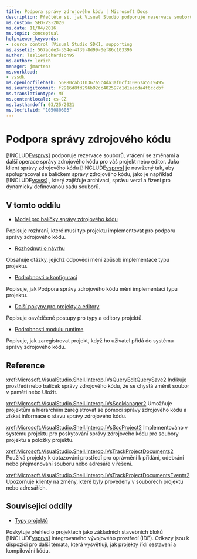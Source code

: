 ```yaml
---
title: Podpora správy zdrojového kódu | Microsoft Docs
description: Přečtěte si, jak Visual Studio podporuje rezervace souborů, vrácení se změnami a jiné operace správy zdrojových kódů pro váš projekt nebo editor.
ms.custom: SEO-VS-2020
ms.date: 11/04/2016
ms.topic: conceptual
helpviewer_keywords:
- source control [Visual Studio SDK], supporting
ms.assetid: 567acde3-354e-4f39-8d99-0ef86c103396
author: leslierichardson95
ms.author: lerich
manager: jmartens
ms.workload:
- vssdk
ms.openlocfilehash: 56880cab310367a5c4da3af0cf310867a5519495
ms.sourcegitcommit: f2916d8fd296b92cc402597d1d1eecda4f6cccbf
ms.translationtype: MT
ms.contentlocale: cs-CZ
ms.lasthandoff: 03/25/2021
ms.locfileid: "105080603"
---
```

# <a name="supporting-source-control"></a>Podpora správy zdrojového kódu
[!INCLUDE[vsprvs](../../code-quality/includes/vsprvs_md.md)] podporuje rezervace souborů, vrácení se změnami a další operace správy zdrojového kódu pro váš projekt nebo editor. Jako klient správy zdrojového kódu [!INCLUDE[vsprvs](../../code-quality/includes/vsprvs_md.md)] je navržený tak, aby spolupracoval se balíčkem správy zdrojového kódu, jako je například [!INCLUDE[vsvss](../../extensibility/includes/vsvss_md.md)] , který zajišťuje archivaci, správu verzí a řízení pro dynamicky definovanou sadu souborů.

## <a name="in-this-section"></a>V tomto oddílu
- [Model pro balíčky správy zdrojového kódu](../../extensibility/internals/model-for-source-control-packages.md)

 Popisuje rozhraní, které musí typ projektu implementovat pro podporu správy zdrojového kódu.

- [Rozhodnutí o návrhu](../../extensibility/internals/source-control-design-decisions.md)

 Obsahuje otázky, jejichž odpovědi mění způsob implementace typu projektu.

- [Podrobnosti o konfiguraci](../../extensibility/internals/source-control-configuration-details.md)

 Popisuje, jak Podpora správy zdrojového kódu mění implementaci typu projektu.

- [Další pokyny pro projekty a editory](../../extensibility/internals/additional-source-control-guidelines-for-projects-and-editors.md)

 Popisuje osvědčené postupy pro typy a editory projektů.

- [Podrobnosti modulu runtime](../../extensibility/internals/source-control-runtime-details.md)

 Popisuje, jak zaregistrovat projekt, když ho uživatel přidá do systému správy zdrojového kódu.

## <a name="reference"></a>Reference
 <xref:Microsoft.VisualStudio.Shell.Interop.IVsQueryEditQuerySave2> Indikuje prostředí nebo balíček správy zdrojového kódu, že se chystá změnit soubor v paměti nebo Uložit.

 <xref:Microsoft.VisualStudio.Shell.Interop.IVsSccManager2> Umožňuje projektům a hierarchiím zaregistrovat se pomocí správy zdrojového kódu a získat informace o stavu správy zdrojového kódu.

 <xref:Microsoft.VisualStudio.Shell.Interop.IVsSccProject2> Implementováno v systému projektu pro poskytování správy zdrojového kódu pro soubory projektu a položky projektu.

 <xref:Microsoft.VisualStudio.Shell.Interop.IVsTrackProjectDocuments2> Používá projekty k dotazování prostředí pro oprávnění k přidání, odebrání nebo přejmenování souboru nebo adresáře v řešení.

 <xref:Microsoft.VisualStudio.Shell.Interop.IVsTrackProjectDocumentsEvents2> Upozorňuje klienty na změny, které byly provedeny v souborech projektu nebo adresářích.

## <a name="related-sections"></a>Související oddíly
- [Typy projektů](../../extensibility/internals/project-types.md)

 Poskytuje přehled o projektech jako základních stavebních bloků [!INCLUDE[vsprvs](../../code-quality/includes/vsprvs_md.md)] integrovaného vývojového prostředí (IDE). Odkazy jsou k dispozici pro další témata, která vysvětlují, jak projekty řídí sestavení a kompilování kódu.
